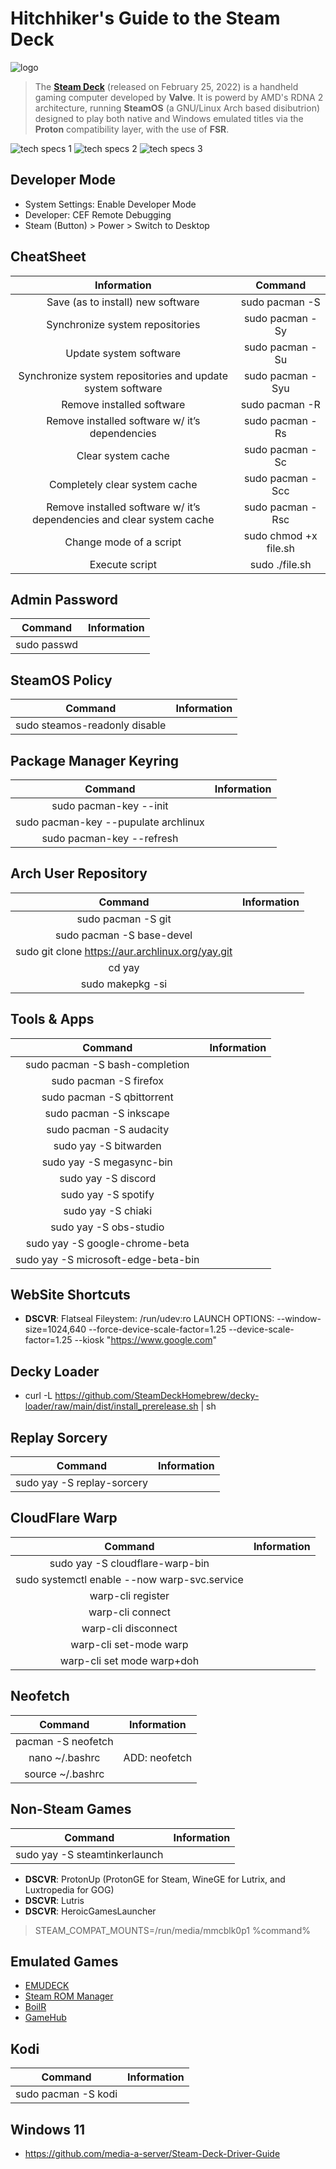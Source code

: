 # Hitchhiker's Guide to the Steam Deck

![logo](https://github.com/mrv-id/steamdeck/blob/main/logo.png)

> The **[Steam Deck](https://www.steamdeck.com/en/)** (released on February 25, 2022) is a handheld gaming computer developed by **Valve**. It is powerd by AMD's RDNA 2 architecture, running **SteamOS** (a GNU/Linux Arch based disibutrion) designed to play both native and Windows emulated titles via the **Proton** compatibility layer, with the use of **FSR**.

<!---
## Technical Specifications

| Compute           | Information                              |
|:------------------:|:---------------------------------------:|
| CPU                | Zen 2 (4 Cores / 8 Threads, 2.4-3.5GHz) |
| GPU                | RDNA 2 (8 Compute Units, 1.0-1.6GHz)    |
| RAM                | 16GB LPDDR5                             |
| SSD (Essential)    | 64GB eMMC (PCIe Gen 2 x1)               |
| SSD (Plus)         | 265GB NVMe (PCIe Gen 3 x2)              |
| SSD (Premium)      | 512GB NVMe (PCIe Gen 3 x4)              |

| Display            | Information                              |
|:------------------:|:---------------------------------------:|
| Type               | LCD IPS (Optical Bonding)               |
| Size               | 7"                                      |
| Aspect Ratio       | 16:10                                   |
| Resolution         | 1280 x 800px                            |
| Refresh Rate       | 60Hz                                    |
| Brightness         | 400nits                                 |
| Touch Sensitive    | Yes                                     |
| Sensor             | Ambient Light                           |

| Audio              | Information                             |
|:------------------:|:---------------------------------------:|
| Speakers           | Stere                                   |
| DSP                | Embedded                                |
| Microphone         | Dual Array                              |
| Audio Jack         | 3.5mm Combo                             |

| Connectivity       | Information                             |
|:------------------:|:---------------------------------------:|
| Bluetooth          | 5.0                                     |
| Wi-Fi              | 5 (802.11a/b/g/n/ac)                    |
| Dual-Band          | 2 x 2 MIMO (2.4GHz & 5GHz)              |

| Expandable Storage | Information                             |
|:------------------:|:---------------------------------------:|
| Type               | microSD                                 |
| Protocol           | UHS-I (A2)                              |

| Battery            | Information                             |
|:------------------:|:---------------------------------------:|
| Input              | USB 3.2 Gen 2, Type-C (45W, P.D. 3.0)   |
| Battery            | 40Whr                                   |

| Dimensions         | Information                             |
|:------------------:|:---------------------------------------:|
| Size               | 298mm x 117mm x 49mm                    |
| Weight             | 669grams                                |

| Controls                     | Information                  |
|:----------------------------:|:----------------------------:|
| Directional Pad              | Up, Right, Down, Left        |
| Face Buttons                 | A, B, X, Y                   |
| View Button                  |                              |
| Menu Button                  |                              |
| Left & Right Analog Sticks   | L3, R3 (w/ Capacitive Touch) |
| Left & Right Trackpads       |                              |
| Steam Button                 |                              |
| Access Button                |                              |
| Left & Right Analog Triggers | L1, R1                       |
| Left & Right Bumpers         | L2, R2                       |
| Left & Right Upper Buttons   | L4, R4                       |
| Left & Right Lower Buttons   | L5, R5                       |
| Haptics                      | Yes                          |
| Gyro                         | 6-Axis IMU                   |
--->

![tech specs 1](https://github.com/mrv-id/steamdeck/blob/main/tech-specs-1.png)
![tech specs 2](https://github.com/mrv-id/steamdeck/blob/main/tech-specs-2.png)
![tech specs 3](https://github.com/mrv-id/steamdeck/blob/main/tech-specs-3.png)

## Developer Mode
+ System Settings: Enable Developer Mode
+ Developer: CEF Remote Debugging
+ Steam (Button) > Power > Switch to Desktop

## CheatSheet
| Information                                                           | Command               |
|:---------------------------------------------------------------------:|:---------------------:|
| Save (as to install) new software                                     | sudo pacman -S        |
| Synchronize system repositories                                       | sudo pacman -Sy       |
| Update system software                                                | sudo pacman -Su       |
| Synchronize system repositories and update system software            | sudo pacman -Syu      |
| Remove installed software                                             | sudo pacman -R        |
| Remove installed software w/ it’s dependencies                        | sudo pacman -Rs       |
| Clear system cache                                                    | sudo pacman -Sc       |
| Completely clear system cache                                         | sudo pacman -Scc      |
| Remove installed software w/ it’s dependencies and clear system cache | sudo pacman -Rsc      |
| Change mode of a script                                               | sudo chmod +x file.sh |
| Execute script                                                        | sudo ./file.sh        |

## Admin Password
| Command                       | Information |
|:-----------------------------:|:-----------:|
| sudo passwd                   | |

## SteamOS Policy
| Command                       | Information |
|:-----------------------------:|:-----------:|
| sudo steamos-readonly disable | |

## Package Manager Keyring
| Command                              | Information |
|:------------------------------------:|:-----------:|
| sudo pacman-key --init               | |
| sudo pacman-key --pupulate archlinux | |
| sudo pacman-key --refresh            | |

## Arch User Repository
| Command                                          | Information |
|:------------------------------------------------:|:-----------:|
| sudo pacman -S git                               | |
| sudo pacman -S base-devel                        | |
| sudo git clone https://aur.archlinux.org/yay.git | |
| cd yay                                           | |
| sudo makepkg -si                                 | |

## Tools & Apps
| Command                             | Information |
|:-----------------------------------:|:-----------:|
| sudo pacman -S bash-completion      | |
| sudo pacman -S firefox              | |
| sudo pacman -S qbittorrent          | |
| sudo pacman -S inkscape             | |
| sudo pacman -S audacity             | |
| sudo yay -S bitwarden               | |
| sudo yay -S megasync-bin            | |
| sudo yay -S discord                 | |
| sudo yay -S spotify                 | |
| sudo yay -S chiaki                  | |
| sudo yay -S obs-studio              | |
| sudo yay -S google-chrome-beta      | |
| sudo yay -S microsoft-edge-beta-bin | |

## WebSite Shortcuts
+ **DSCVR**: Flatseal
Fileystem: /run/udev:ro
LAUNCH OPTIONS: --window-size=1024,640 --force-device-scale-factor=1.25 --device-scale-factor=1.25 --kiosk "https://www.google.com"

## Decky Loader
+ curl -L https://github.com/SteamDeckHomebrew/decky-loader/raw/main/dist/install_prerelease.sh | sh

## Replay Sorcery
| Command                    | Information |
|:--------------------------:|:-----------:|
| sudo yay -S replay-sorcery | |

## CloudFlare Warp
| Command                                      | Information |
|:--------------------------------------------:|:-----------:|
| sudo yay -S cloudflare-warp-bin              | |
| sudo systemctl enable --now warp-svc.service | |
| warp-cli register                            | |
| warp-cli connect                             | |
| warp-cli disconnect                          | |
| warp-cli set-mode warp                       | |
| warp-cli set mode warp+doh                   | |

## Neofetch
| Command            | Information   |
|:------------------:|:-------------:|
| pacman -S neofetch | |
| nano ~/.bashrc     | ADD: neofetch |
| source ~/.bashrc   | |

## Non-Steam Games
| Command                        | Information   |
|:------------------------------:|:-------------:|
| sudo yay -S steamtinkerlaunch  | |

+ **DSCVR**: ProtonUp (ProtonGE for Steam, WineGE for Lutrix, and Luxtropedia for GOG)
+ **DSCVR**: Lutris
+ **DSCVR**: HeroicGamesLauncher

> STEAM_COMPAT_MOUNTS=/run/media/mmcblk0p1 %command%

## Emulated Games
+ [EMUDECK](https://www.emudeck.com/EmuDeck.desktop)
+ [Steam ROM Manager](https://github.com/SteamGridDB/steam-rom-manager/releases/tag/v2.3.40)
+ [BoilR](https://github.com/PhilipK/BoilR)
+ [GameHub](https://github.com/tkashkin/GameHub)

## Kodi
| Command             | Information   |
|:-------------------:|:-------------:|
| sudo pacman -S kodi | |

## Windows 11
+ https://github.com/media-a-server/Steam-Deck-Driver-Guide

